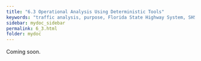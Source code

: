 ```yaml
---
title: "6.3	Operational Analysis Using Deterministic Tools"
keywords: "traffic analysis, purpose, Florida State Highway System, SHS"
sidebar: mydoc_sidebar
permalink: 6_3.html
folder: mydoc
---
```


<style>
  h1 {
    font-size: 2.5rem;
    font-weight: bold;
    text-align: left;
    margin-bottom: 1rem;
  }

  p {
    text-align: justify;
    line-height: 1.6;
  }

  ul {
    margin-left: 2rem;
    list-style-type: square;
  }

  ul li {
    margin-bottom: 0.5rem;
  }

  .chapter-title {
    font-size: 3rem;
    font-weight: bold;
    margin-bottom: 1.5rem;
  }

  .section-title {
    font-size: 2rem;
    font-weight: bold;
    margin-bottom: 1rem;
  }
</style>

<p>
  Coming soon.
</p>